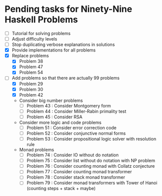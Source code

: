 # Pending tasks for Ninety-Nine Haskell Problems

*   [ ] Tutorial for solving problems
*   [ ] Adjust difficulty levels
*   [ ] Stop duplicating verbose explanations in solutions
*   [x] Provide implementations for all problems
*   [x] Replace problems
    *   [x] Problem 38
    *   [x] Problem 47
    *   [x] Problem 54
*   [ ] Add problems so that there are actually 99 problems
    *   [x] Problem 29
    *   [x] Problem 30
    *   [x] Problem 42
    *   Consider big number problems
        *   [ ] Problem 43 : Consider Montgomery form
        *   [ ] Problem 44 : Consider Miller-Rabin primality test
        *   [ ] Problem 45 : Consider RSA
    *   Consider more logic and code problems
        *   [ ] Problem 51 : Consider error correction code
        *   [ ] Problem 52 : Consider conjunctive normal forms
        *   [ ] Problem 53 : Consider propositional logic solver with resolution rule
    *   Monad problems
        *   [ ] Problem 74 : Consider IO without do notation
        *   [ ] Problem 75 : Consider list without do notation with NP problem
        *   [ ] Problem 76 : Consider counting monad with Collatz conjecture
        *   [ ] Problem 77 : Consider counting monad transformer
        *   [ ] Problem 78 : Consider stack monad transformer
        *   [ ] Problem 79 : Consider monad transformers with Tower of Hanoi (counting steps + stack + maybe)
